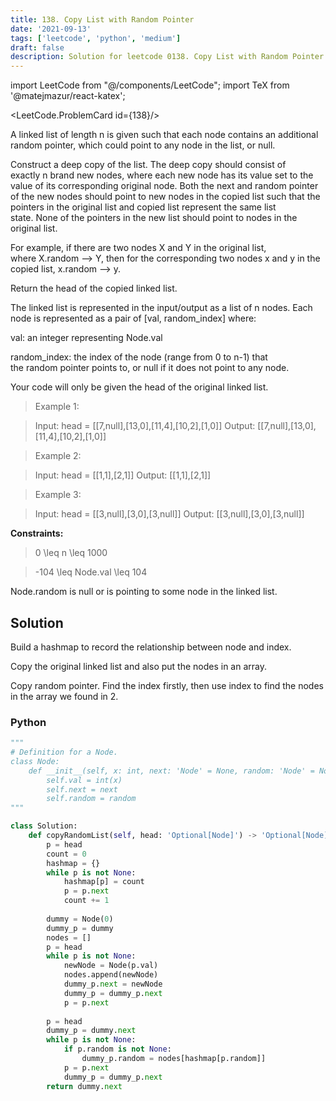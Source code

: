 ```yaml
---
title: 138. Copy List with Random Pointer
date: '2021-09-13'
tags: ['leetcode', 'python', 'medium']
draft: false
description: Solution for leetcode 0138. Copy List with Random Pointer
---
```

import LeetCode from "@/components/LeetCode";
import TeX from '@matejmazur/react-katex';

<LeetCode.ProblemCard id={138}/>
 
A linked list of length n is given such that each node contains an additional random pointer, which could point to any node in the list, or null.

Construct a deep copy of the list. The deep copy should consist of exactly n brand new nodes, where each new node has its value set to the value of its corresponding original node. Both the next and random pointer of the new nodes should point to new nodes in the copied list such that the pointers in the original list and copied list represent the same list state. None of the pointers in the new list should point to nodes in the original list.

For example, if there are two nodes X and Y in the original list, where X.random --> Y, then for the corresponding two nodes x and y in the copied list, x.random --> y.

Return the head of the copied linked list.

The linked list is represented in the input/output as a list of n nodes. Each node is represented as a pair of [val, random_index] where:

val: an integer representing Node.val

random_index: the index of the node (range from 0 to n-1) that the random pointer points to, or null if it does not point to any node.

Your code will only be given the head of the original linked list.

 > Example 1:

 > Input: head <TeX>=</TeX> [[7,null],[13,0],[11,4],[10,2],[1,0]]
 > Output: [[7,null],[13,0],[11,4],[10,2],[1,0]]

 > Example 2:

 > Input: head <TeX>=</TeX> [[1,1],[2,1]]
 > Output: [[1,1],[2,1]]

 > Example 3:

 > Input: head <TeX>=</TeX> [[3,null],[3,0],[3,null]]
 > Output: [[3,null],[3,0],[3,null]]

**Constraints:**

 > 0 <TeX>\leq</TeX> n <TeX>\leq</TeX> 1000

 > -104 <TeX>\leq</TeX> Node.val <TeX>\leq</TeX> 104

Node.random is null or is pointing to some node in the linked list.


## Solution
Build a hashmap to record the relationship between node and index. 

Copy the original linked list and also put the nodes in an array. 

Copy random pointer. Find the index firstly, then use index to find the nodes in the array we found in 2.

### Python
```python
"""
# Definition for a Node.
class Node:
    def __init__(self, x: int, next: 'Node' = None, random: 'Node' = None):
        self.val = int(x)
        self.next = next
        self.random = random
"""

class Solution:
    def copyRandomList(self, head: 'Optional[Node]') -> 'Optional[Node]':
        p = head
        count = 0
        hashmap = {}
        while p is not None:
            hashmap[p] = count
            p = p.next
            count += 1
        
        dummy = Node(0)
        dummy_p = dummy
        nodes = []
        p = head
        while p is not None:
            newNode = Node(p.val)
            nodes.append(newNode)
            dummy_p.next = newNode
            dummy_p = dummy_p.next
            p = p.next
        
        p = head
        dummy_p = dummy.next
        while p is not None:
            if p.random is not None:
                dummy_p.random = nodes[hashmap[p.random]]
            p = p.next
            dummy_p = dummy_p.next
        return dummy.next

```
